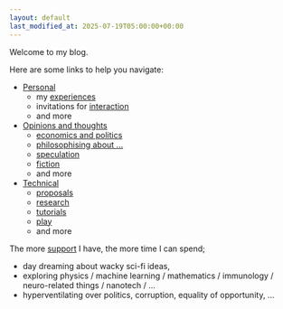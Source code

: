 ```yaml
---
layout: default
last_modified_at: 2025-07-19T05:00:00+00:00
---
```


Welcome to my blog.

Here are some links to help you navigate:

- [Personal]({{site.baseurl}}/personal/)
    - my [experiences]({{site.baseurl}}/experiences/)
    - invitations for [interaction]({{site.baseurl}}/interact/)
    - and more
- [Opinions and thoughts]({{site.baseurl}}/inbetween/)
    - [economics and politics]({{site.baseurl}}/economics-politics/)
    - [philosophising about ...]({{site.baseurl}}/philosophy/)
    - [speculation]({{site.baseurl}}/speculation/)
    - [fiction]({{site.baseurl}}/fiction/)
    - and more
- [Technical]({{site.baseurl}}/technical/)
    - [proposals]({{site.baseurl}}/proposals/)
    - [research]({{site.baseurl}}/research/)
    - [tutorials]({{site.baseurl}}/tutorials/)
    - [play]({{site.baseurl}}/play/)
    - and more


The more [support](https://ko-fi.com/act65) I have, the more time I can spend;

- day dreaming about wacky sci-fi ideas,  
- exploring physics / machine learning / mathematics / immunology / neuro-related things / nanotech / ...
- hyperventilating over politics, corruption, equality of opportunity, ...
